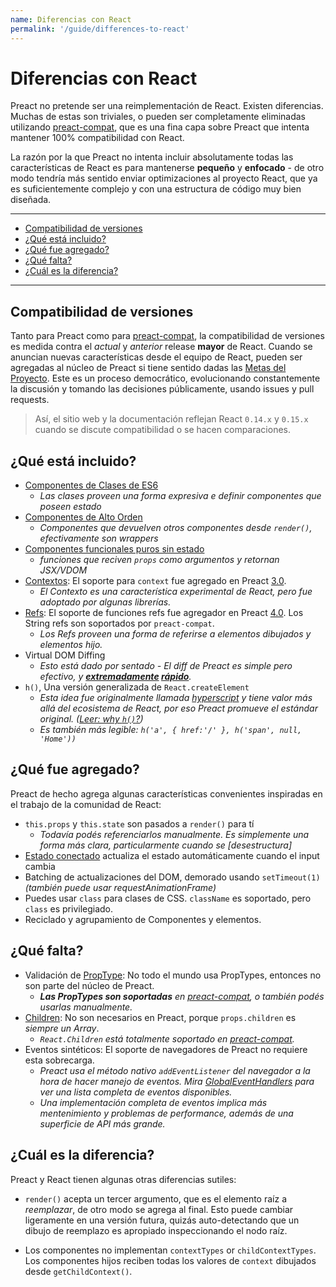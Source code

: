 ```yaml
---
name: Diferencias con React
permalink: '/guide/differences-to-react'
---
```


# Diferencias con React<!-- omit in toc -->

Preact no pretende ser una reimplementación de React. Existen diferencias. Muchas de estas son triviales, o pueden ser completamente eliminadas utilizando [preact-compat], que es una fina capa sobre Preact que intenta mantener 100% compatibilidad con React.

La razón por la que Preact no intenta incluir absolutamente todas las características de React es para mantenerse **pequeño** y **enfocado** - de otro modo tendría más sentido enviar optimizaciones al proyecto React, que ya es suficientemente complejo y con una estructura de código muy bien diseñada.

---

- [Compatibilidad de versiones](#compatibilidad-de-versiones)
- [¿Qué está incluido?](#qué-está-incluido)
- [¿Qué fue agregado?](#qué-fue-agregado)
- [¿Qué falta?](#qué-falta)
- [¿Cuál es la diferencia?](#cuál-es-la-diferencia)

---


## Compatibilidad de versiones

Tanto para Preact como para [preact-compat], la compatibilidad de versiones es medida contra el _actual_ y _anterior_ release **mayor** de React. Cuando se anuncian nuevas características desde el equipo de React, pueden ser agregadas al núcleo de Preact si tiene sentido dadas las [Metas del Proyecto]. Este es un proceso democrático, evolucionando constantemente la discusión y tomando las decisiones públicamente, usando issues y pull requests.

> Así, el sitio web y la documentación reflejan React `0.14.x` y `0.15.x` cuando se discute compatibilidad o se hacen comparaciones.


## ¿Qué está incluido?

- [Componentes de Clases de ES6]
    - _Las clases proveen una forma expresiva e definir componentes que poseen estado_
- [Componentes de Alto Orden]  
    - _Componentes que devuelven otros componentes desde `render()`, efectivamente son wrappers_
- [Componentes funcionales puros sin estado]  
    - _funciones que reciven `props` como argumentos y retornan JSX/VDOM_
- [Contextos]: El soporte para `context` fue agregado en Preact [3.0].
    - _El Contexto es una característica experimental de React, pero fue adoptado por algunas librerías._
- [Refs]: El soporte de funciones refs fue agregador en Preact [4.0]. Los String refs son soportados por `preact-compat`.
    - _Los Refs proveen una forma de referirse a elementos dibujados y elementos hijo._
- Virtual DOM Diffing
    - _Esto está dado por sentado - El diff de Preact es simple pero efectivo, y **[extremadamente](http://developit.github.io/js-repaint-perfs/) [rápido](https://localvoid.github.io/uibench/)**._
- `h()`, Una versión generalizada de `React.createElement`
    - _Esta idea fue originalmente llamada [hyperscript] y tiene valor más allá del ecosistema de React, por eso Preact promueve el estándar original. ([Leer: why `h()`?](http://jasonformat.com/wtf-is-jsx))_
    - _Es también más legible: `h('a', { href:'/' }, h('span', null, 'Home'))`_


## ¿Qué fue agregado?

Preact de hecho agrega algunas características convenientes inspiradas en el trabajo de la comunidad de React:

- `this.props` y `this.state` son pasados a `render()` para tí
    - _Todavía podés referenciarlos manualmente. Es simplemente una forma más clara, particularmente cuando se [desestructura]_
- [Estado conectado] actualiza el estado automáticamente cuando el input cambia
- Batching de actualizaciones del DOM, demorado usando `setTimeout(1)` _(también puede usar requestAnimationFrame)_
- Puedes usar `class` para clases de CSS. `className` es soportado, pero `class` es privilegiado.
- Reciclado y agrupamiento de Componentes y elementos.


## ¿Qué falta?

- Validación de [PropType]: No todo el mundo usa PropTypes, entonces no son parte del núcleo de Preact.
    - _**Las PropTypes son soportadas** en [preact-compat], o también podés usarlas manualmente._
- [Children]: No son necesarios en Preact, porque `props.children` es _siempre un Array_.
    - _`React.Children` está totalmente soportado en [preact-compat]._
- Eventos sintéticos: El soporte de navegadores de Preact no requiere esta sobrecarga.
    - _Preact usa el método nativo `addEventListener` del navegador a la hora de hacer manejo de eventos. Mira [GlobalEventHandlers] para ver una lista completa de eventos disponibles._
    - _Una implementación completa de eventos implica más mentenimiento y problemas de performance, además de una superficie de API más grande._


## ¿Cuál es la diferencia?

Preact y React tienen algunas otras diferencias sutiles:

- `render()` acepta un tercer argumento, que es el elemento raíz a _reemplazar_, de otro modo se agrega al final. Esto puede cambiar ligeramente en una versión futura, quizás auto-detectando que un dibujo de reemplazo es apropiado inspeccionando el nodo raíz.

- Los componentes no implementan `contextTypes` or `childContextTypes`. Los componentes hijos reciben todas los valores de `context` dibujados desde `getChildContext()`.

[Metas del proyecto]: /about/project-goals
[hyperscript]: https://github.com/dominictarr/hyperscript
[3.0]: https://github.com/developit/preact/milestones/3.0
[4.0]: https://github.com/developit/preact/milestones/4.0
[preact-compat]: https://github.com/developit/preact-compat
[PropType]: https://github.com/developit/proptypes
[Contextos]: https://facebook.github.io/react/docs/context.html
[Refs]: https://facebook.github.io/react/docs/more-about-refs.html
[Children]: https://facebook.github.io/react/docs/top-level-api.html#react.children
[GlobalEventHandlers]: https://developer.mozilla.org/en-US/docs/Web/API/GlobalEventHandlers
[Componentes de Clases de ES6]: https://facebook.github.io/react/docs/reusable-components.html#es6-classes
[Componentes de Alto Orden]: https://medium.com/@dan_abramov/mixins-are-dead-long-live-higher-order-components-94a0d2f9e750
[Componentes funcionales puros sin estado]: https://facebook.github.io/react/docs/reusable-components.html#stateless-functions
[destructuring]: http://www.2ality.com/2015/01/es6-destructuring.html
[Estado conectado]: /guide/linked-state
